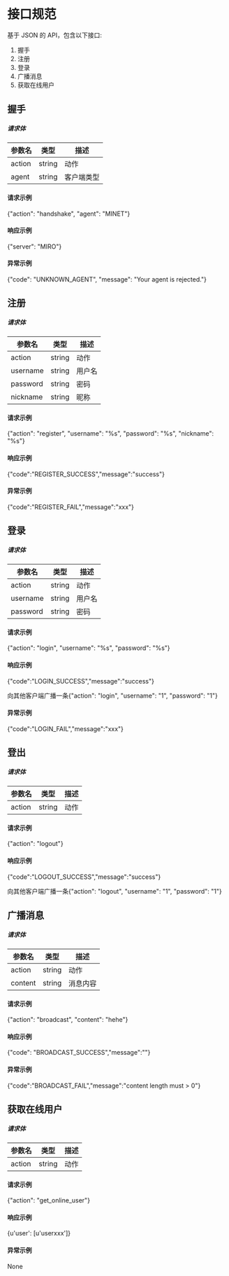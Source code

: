 # 接口规范

基于 JSON 的 API，包含以下接口:

1. 握手
1. 注册
1. 登录
1. 广播消息
1. 获取在线用户

## 握手

##### 请求体

参数名 | 类型 | 描述
---|---|---
action | string | 动作
agent | string | 客户端类型

#### 请求示例

{"action": "handshake", "agent": "MINET"}

#### 响应示例

{"server": "MIRO"}

#### 异常示例

{"code": "UNKNOWN_AGENT", "message": "Your agent is rejected."}


## 注册


##### 请求体

参数名 | 类型 | 描述
---|---|---
action | string | 动作
username | string | 用户名
password | string | 密码
nickname | string | 昵称


#### 请求示例

{"action": "register", "username": "%s", "password": "%s", "nickname": "%s"}

#### 响应示例

{"code":"REGISTER_SUCCESS","message":"success"}

#### 异常示例

{"code":"REGISTER_FAIL","message":"xxx"}

## 登录

##### 请求体

参数名 | 类型 | 描述
---|---|---
action | string | 动作
username | string | 用户名
password | string | 密码


#### 请求示例

{"action": "login", "username": "%s", "password": "%s"}

#### 响应示例

{"code":"LOGIN_SUCCESS","message":"success"}

向其他客户端广播一条{"action": "login", "username": "1", "password": "1"}

#### 异常示例

{"code":"LOGIN_FAIL","message":"xxx"}


## 登出

##### 请求体

参数名 | 类型 | 描述
---|---|---
action | string | 动作

#### 请求示例

{"action": "logout"}

#### 响应示例

{"code":"LOGOUT_SUCCESS","message":"success"}

向其他客户端广播一条{"action": "logout", "username": "1", "password": "1"}


## 广播消息

##### 请求体

参数名 | 类型 | 描述
---|---|---
action | string | 动作
content | string | 消息内容

#### 请求示例

{"action": "broadcast", "content": "hehe"}

#### 响应示例

{"code": "BROADCAST_SUCCESS","message":""}

#### 异常示例

{"code":"BROADCAST_FAIL","message":"content length must > 0"}

## 获取在线用户

##### 请求体

参数名 | 类型 | 描述
---|---|---
action | string | 动作

#### 请求示例

{"action": "get_online_user"}

#### 响应示例

{u'user': [u'userxxx']}

#### 异常示例

None
